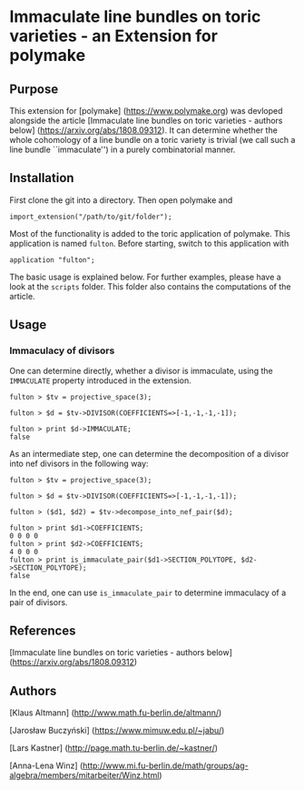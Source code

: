 # Immaculate line bundles on toric varieties - an Extension for polymake

## Purpose
This extension for [polymake] (https://www.polymake.org) was devloped alongside
the article [Immaculate line bundles on toric varieties - authors below]
(https://arxiv.org/abs/1808.09312). It can determine whether the whole
cohomology of a line bundle on a toric variety is trivial (we call such a line
bundle ``immaculate'') in a purely combinatorial manner.



## Installation
First clone the git into a directory. Then open polymake and
```
import_extension("/path/to/git/folder");
```
Most of the functionality is added to the toric application of polymake. This
application is named `fulton`. Before starting, switch to this application with
```
application "fulton";
```
The basic usage is explained below. For further examples, please have a look at
the `scripts` folder. This folder also contains the computations of the
article.

## Usage

### Immaculacy of divisors
One can determine directly, whether a divisor is immaculate, using the
`IMMACULATE` property introduced in the extension.
```
fulton > $tv = projective_space(3);

fulton > $d = $tv->DIVISOR(COEFFICIENTS=>[-1,-1,-1,-1]);

fulton > print $d->IMMACULATE;
false

```
As an intermediate step, one can determine the decomposition of a divisor into
nef divisors in the following way:
```
fulton > $tv = projective_space(3);

fulton > $d = $tv->DIVISOR(COEFFICIENTS=>[-1,-1,-1,-1]);

fulton > ($d1, $d2) = $tv->decompose_into_nef_pair($d);

fulton > print $d1->COEFFICIENTS;
0 0 0 0
fulton > print $d2->COEFFICIENTS;
4 0 0 0
fulton > print is_immaculate_pair($d1->SECTION_POLYTOPE, $d2->SECTION_POLYTOPE);
false
```
In the end, one can use `is_immaculate_pair` to determine immaculacy of a pair
of divisors.


## References
[Immaculate line bundles on toric varieties - authors below] (https://arxiv.org/abs/1808.09312)


## Authors
[Klaus Altmann] (http://www.math.fu-berlin.de/altmann/)

[Jarosław Buczyński] (https://www.mimuw.edu.pl/~jabu/)

[Lars Kastner] (http://page.math.tu-berlin.de/~kastner/)

[Anna-Lena Winz] (http://www.mi.fu-berlin.de/math/groups/ag-algebra/members/mitarbeiter/Winz.html)
